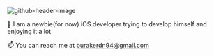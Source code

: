 


![github-header-image](https://user-images.githubusercontent.com/116464498/216531868-b787920d-6334-436f-8bde-ce0061ee382d.png)

🌱 I am a newbie(for now) iOS developer trying to develop himself and enjoying it a lot

📫 You can reach me at burakerdn94@gmail.com

<!--
**burrakerden/burrakerden** is a ✨ _special_ ✨ repository because its `README.md` (this file) appears on your GitHub profile.

Here are some ideas to get you started:

- 🔭 I’m currently working on ...
- 🌱 I’m currently learning ...
- 👯 I’m looking to collaborate on ...
- 🤔 I’m looking for help with ...
- 💬 Ask me about ...
- 📫 How to reach me: ...
- 😄 Pronouns: ...
- ⚡ Fun fact: ...
-->
